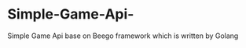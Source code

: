Simple-Game-Api-
================

Simple Game Api base on Beego framework which is written by Golang

